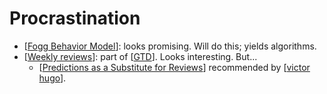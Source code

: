 # Procrastination
- [[Fogg Behavior Model]]: looks promising. Will do this; yields algorithms.
- [[Weekly reviews]]: part of [[GTD]]. Looks interesting. But...
    - [[Predictions as a Substitute for Reviews]] recommended by [[victor hugo]].

[//begin]: # "Autogenerated link references for markdown compatibility"
[Fogg Behavior Model]: fogg-behavior-model "Fogg Behavior Model"
[Weekly reviews]: weekly-reviews "Weekly Reviews"
[GTD]: gtd "Gtd"
[Predictions as a Substitute for Reviews]: predictions-as-a-substitute-for-reviews "Predictions as a Substitute for Reviews"
[victor hugo]: victor-hugo "Victor Hugo"
[//end]: # "Autogenerated link references"
